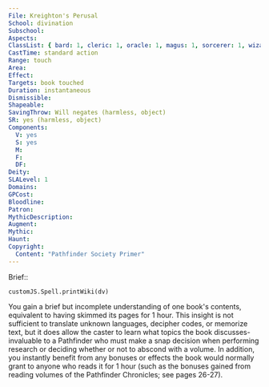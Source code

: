 ```yaml
---
File: Kreighton's Perusal
School: divination
Subschool: 
Aspects: 
ClassList: { bard: 1, cleric: 1, oracle: 1, magus: 1, sorcerer: 1, wizard: 1 }
CastTime: standard action
Range: touch
Area: 
Effect: 
Targets: book touched
Duration: instantaneous
Dismissible: 
Shapeable: 
SavingThrow: Will negates (harmless, object)
SR: yes (harmless, object)
Components:
  V: yes
  S: yes
  M: 
  F: 
  DF: 
Deity: 
SLALevel: 1
Domains: 
GPCost: 
Bloodline: 
Patron: 
MythicDescription: 
Augment: 
Mythic: 
Haunt: 
Copyright:
  Content: "Pathfinder Society Primer"
---
```

Brief:: 

```dataviewjs
customJS.Spell.printWiki(dv)
```

You gain a brief but incomplete understanding of one book's contents, equivalent to having skimmed its pages for 1 hour. This insight is not sufficient to translate unknown languages, decipher codes, or memorize text, but it does allow the caster to learn what topics the book discusses- invaluable to a Pathfinder who must make a snap decision when performing research or deciding whether or not to abscond with a volume. In addition, you instantly benefit from any bonuses or effects the book would normally grant to anyone who reads it for 1 hour (such as the bonuses gained from reading volumes of the Pathfinder Chronicles; see pages 26-27).
